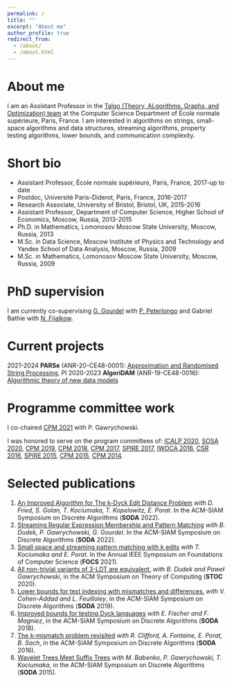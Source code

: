 ```yaml
---
permalink: /
title: ""
excerpt: "About me"
author_profile: true
redirect_from: 
  - /about/
  - /about.html
---
```


About me
======
I am an Assistant Professor in the [Talgo (Theory, ALgorithms, Graphs, and Optimization) team](https://www.di.ens.fr/TalgoTeam.html.en) at the Computer Science Department of École normale supérieure, Paris, France. I am interested in algorithms on strings, small-space algorithms and data structures, streaming algorithms, property testing algorithms, lower bounds, and communication complexity.

Short bio
======
* Assistant Professor, École normale supérieure, Paris, France, 2017-up to date
* Postdoc, Université Paris-Diderot, Paris, France, 2016-2017
* Research Associate, University of Bristol, Bristol, UK, 2015-2016
* Assistant Professor, Department of Computer Science, Higher School of Economics, Moscow, Russia, 2013-2015
* Ph.D. in Mathematics, Lomonosov Moscow State University, Moscow, Russia, 2013
* M.Sc. in Data Science, Moscow Institute of Physics and Technology and Yandex School of Data Analysis, Moscow, Russia, 2009
* M.Sc. in Mathematics, Lomonosov Moscow State University, Moscow, Russia, 2009

PhD supervision
======

I am currently co-supervising [G. Gourdel](https://garance.cat/) with [P. Peterlongo](http://people.rennes.inria.fr/Pierre.Peterlongo/) and Gabriel Bathie with [N. Fijalkow](https://games-automata-play.com).  

Current projects
======
2021-2024 **PARSe** (ANR-20-CE48-0001): [Approximation and Randomised String Processing](https://starikovskaya.github.io/homepage/parse/), PI
2020-2023 **AlgoriDAM** (ANR-19-CE48-0016): [Algorithmic theory of new data models](https://www.irif.fr/~algoridam/)

Programme committee work
======
I co-chaired [CPM 2021](http://cpm2021.ii.uni.wroc.pl/) with P. Gawrychowski.

I was honored to serve on the program committees of: [ICALP 2020](https://icalp2020.saarland-informatics-campus.de/), [SOSA 2020](https://www.siam.org/Conferences/CM/Conference/sosa20), [CPM 2019](http://cpm2019.di.unipi.it/), [CPM 2018](http://cpm2018.sdu.edu.cn/), [CPM 2017](http://cpm2017.mimuw.edu.pl/), [SPIRE 2017](http://cpm2017.mimuw.edu.pl/), [IWOCA 2016](http://iwoca2016.cs.helsinki.fi), [CSR 2016](http://logic.pdmi.ras.ru/csr2016/), [SPIRE 2015](http://www.dcs.kcl.ac.uk/events/spire2015/), [CPM 2015](http://www.cpm2015.di.unisa.it), [CPM 2014](https://cpm2014.hse.ru/).

Selected publications
======
1. [An Improved Algorithm for The k-Dyck Edit Distance Problem](https://epubs.siam.org/doi/pdf/10.1137/1.9781611977073.144) *with D. Fried, S. Golan, T. Kociumaka, T. Kopelowitz, E. Porat*. In the ACM-SIAM Symposium on Discrete Algorithms (**SODA** 2022).
2. [Streaming Regular Expression Membership and Pattern Matching](https://epubs.siam.org/doi/pdf/10.1137/1.9781611977073.30) *with B. Dudek, P. Gawrychowski, G. Gourdel*. In the ACM-SIAM Symposium on Discrete Algorithms (**SODA** 2022).
3. [Small space and streaming pattern matching with k edits](https://ieeexplore.ieee.org/document/9719798) *with T. Kociumaka and E. Porat*. In the Annual IEEE Symposium on Foundations of Computer Science (**FOCS** 2021).
4. [All non-trivial variants of 3-LDT are equivalent.](https://dl.acm.org/doi/10.1145/3357713.3384275) *with B. Dudek and Paweł Gawrychowski*, in the ACM Symposium on Theory of Computing (**STOC** 2020).
5. [Lower bounds for text indexing with mismatches and differences.](https://epubs.siam.org/doi/10.1137/1.9781611975482.70) *with V. Cohen-Addad and L. Feuilloley*, in the ACM-SIAM Symposium on Discrete Algorithms (**SODA** 2019).
6. [Improved bounds for testing Dyck languages](https://epubs.siam.org/doi/10.1137/1.9781611975031.100) *with E. Fischer and F. Magniez*, in 
the ACM-SIAM Symposium on Discrete Algorithms (**SODA** 2018). 
6. [The k-mismatch problem revisited](https://epubs.siam.org/doi/10.1137/1.9781611974331.ch142) *with R. Clifford, A. Fontaine, E. Porat, B. Sach*, in the ACM-SIAM Symposium on Discrete Algorithms (**SODA** 2016).
7. [Wavelet Trees Meet Suffix Trees](https://epubs.siam.org/doi/10.1137/1.9781611973730.39) *with M. Babenko, P. Gawrychowski, T. Kociumaka*, in the 
ACM-SIAM Symposium on Discrete Algorithms (**SODA** 2015).



